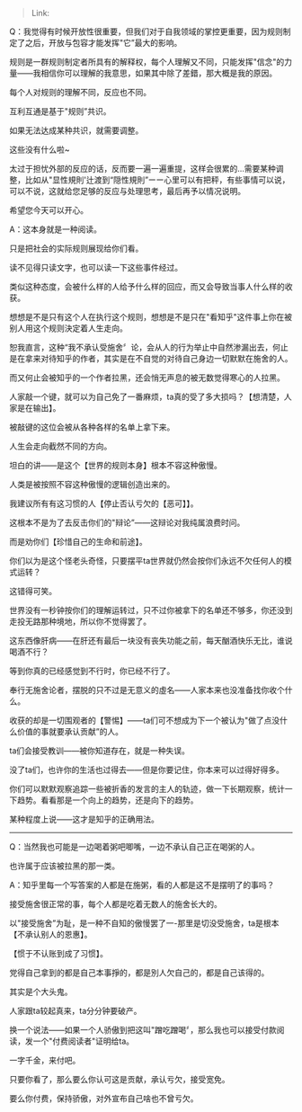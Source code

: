 > Link: 

Q：我觉得有时候开放性很重要，但我们对于自我领域的掌控更重要，因为规则制定了之后，开放与包容才能发挥"它”最大的影响。

规则是一群规则制定者所具有的解释权，每个人理解又不同，只能发挥"信念"的力量——我相信你可以理解的我意思，如果其中除了差錯，那大概是我的原因。

每个人对规则的理解不同，反应也不同。

互利互通是基于"规则”共识。

如果无法达成某种共识，就需要调整。

这些没有什么啦~

太过于担忧外部的反应的话，反而要一遍一遍重提，这样会很累的…需要某种调整，比如从"显性規則'辻渡到“隠性規則”ーー心里可以有把秤，有些事情可以说，可以不说，这就给您足够的反应与处理思考，最后再予以情况说明。

希望您今天可以开心。

A：这本身就是一种阅读。

只是把社会的实际规则展现给你们看。

读不见得只读文字，也可以读一下这些事件经过。

类似这种态度，会被什么样的人给予什么样的回应，而又会导致当事人什么样的收获。

想想是不是只有这个人在执行这个规则，想想是不是只在"看知乎"这件事上你在被别人用这个规则決定着人生走向。

恕我直言，这种“我不承认受施舍〞论，会从人的行为举止中自然渗漏出去，何止是在拿来对待知乎的作者，其实是在不自觉的对待自己身边一切默默在施舍的人。

而又何止会被知乎的一个作者拉黑，还会悄无声息的被无数觉得寒心的人拉黑。

人家敲一个键，就可以为自己免了一番麻烦，ta真的受了多大损吗？【想清楚，人家是在输出】。

被敲键的这位会被从各种各样的名单上拿下来。

人生会走向截然不同的方向。

坦白的讲——是这个【世界的规则本身】根本不容这种傲慢。

人类是被按照不容这种傲慢的逻辑创造出来的。

我建议所有有这习惯的人【停止否认亏欠的【恶可】】。

这根本不是为了去反击你们的"辩论”——这辩论对我纯属浪费时问。

而是劝你们【珍惜自己的生命和前途】。

你们以为是这个怪老头奇怪，只要摆平ta世界就仍然会按你们永远不欠任何人的模式运转？

这错得可笑。

世界没有一秒钟按你们的理解运转过，只不过你被拿下的名单还不够多，你还没到走投无路那种境地，所以你不觉得罢了。

这东西像肝病——在肝还有最后一块没有丧失功能之前，每天酗酒快乐无比，谁说喝酒不行？

等到你真的已经感觉到不行时，你已经不行了。

奉行无施舍论者，摆脱的只不过是无意义的虛名——人家本来也没准备找你收个什么。

收获的却是一切围观者的【警惕】——ta们可不想成为下一个被认为"做了点没什么价值的事就要承认贡献”的人。

ta们会接受教训——被你知道存在，就是一种失误。

没了ta们，也许你的生活也过得去——但是你要记住，你本来可以过得好得多。

你们可以默默观察追踪一些被折香的发言的主人的轨迹，做一下长期观察，统计一下趋势。看看那是一个向上的趋势，还是向下的趋势。

某种程度上说——这才是知乎的正确用法。

---

Q：当然我也可能是一边喝着粥吧唧嘴，一边不承认自己正在喝粥的人。

也许属于应该被拉黑的那一类。

A：知乎里每一个写答案的人都是在施粥，看的人都是这不是摆明了的事吗？

接受施舍很正常的事，每个人都是吃着无数人的施舍长大的。

以"接受施舍”为耻，是一种不自知的傲慢罢了一-那里是切没受施舍，ta是根本【不承认别人的恩惠】。

【惯于不认账到成了习惯】。

党得自己拿到的都是自己本事掙的，都是別人欠自己的，都是自己该得的。

其实是个大头鬼。

人家跟ta较起真来，ta分分钟要破产。

换一个说法——如果一个人骄傲到把这叫"蹭吃蹭喝〞，那么我也可以接受付款阅读，发一个"付费阅读者"证明给ta。

一字千金，来付吧。

只要你看了，那么要么你认可这是贡献，承认亏欠，接受宽免。

要么你付费，保持骄傲，对外宣布自己啥也不曾亏欠。
